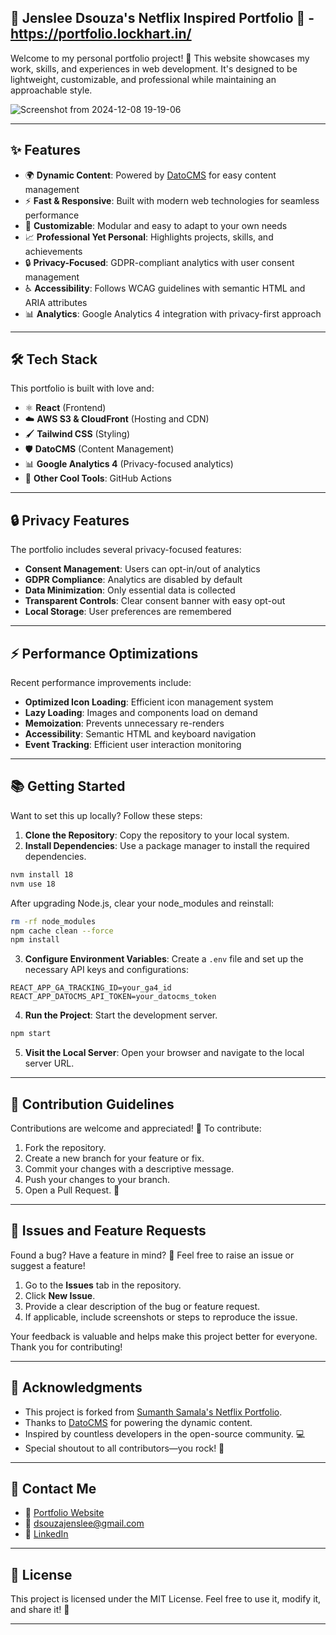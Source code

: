 ## 🌟 Jenslee Dsouza's Netflix Inspired Portfolio 🌟 - https://portfolio.lockhart.in/

Welcome to my personal portfolio project! 🚀 This website showcases my work, skills, and experiences in web development. It's designed to be lightweight, customizable, and professional while maintaining an approachable style.

![Screenshot from 2024-12-08 19-19-06](https://github.com/user-attachments/assets/f8220485-16ec-48cf-8cb2-7853540c5724)

---

## ✨ Features

- 🌍 **Dynamic Content**: Powered by [DatoCMS](https://www.datocms.com) for easy content management
- ⚡ **Fast & Responsive**: Built with modern web technologies for seamless performance
- 🎨 **Customizable**: Modular and easy to adapt to your own needs
- 📈 **Professional Yet Personal**: Highlights projects, skills, and achievements
- 🔒 **Privacy-Focused**: GDPR-compliant analytics with user consent management
- ♿ **Accessibility**: Follows WCAG guidelines with semantic HTML and ARIA attributes
- 📊 **Analytics**: Google Analytics 4 integration with privacy-first approach

---

## 🛠️ Tech Stack

This portfolio is built with love and:

- ⚛️ **React** (Frontend)
- ☁️ **AWS S3 & CloudFront** (Hosting and CDN)
- 🖌️ **Tailwind CSS** (Styling)
- 🛡️ **DatoCMS** (Content Management)
- 📊 **Google Analytics 4** (Privacy-focused analytics)
- 🧩 **Other Cool Tools**: GitHub Actions

---

## 🔒 Privacy Features

The portfolio includes several privacy-focused features:

- **Consent Management**: Users can opt-in/out of analytics
- **GDPR Compliance**: Analytics are disabled by default
- **Data Minimization**: Only essential data is collected
- **Transparent Controls**: Clear consent banner with easy opt-out
- **Local Storage**: User preferences are remembered

---

## ⚡ Performance Optimizations

Recent performance improvements include:

- **Optimized Icon Loading**: Efficient icon management system
- **Lazy Loading**: Images and components load on demand
- **Memoization**: Prevents unnecessary re-renders
- **Accessibility**: Semantic HTML and keyboard navigation
- **Event Tracking**: Efficient user interaction monitoring

---

## 📚 Getting Started

Want to set this up locally? Follow these steps:

1. **Clone the Repository**: Copy the repository to your local system.
2. **Install Dependencies**: Use a package manager to install the required dependencies.

```bash
nvm install 18
nvm use 18
```

After upgrading Node.js, clear your node_modules and reinstall:

```bash
rm -rf node_modules
npm cache clean --force
npm install
```

3. **Configure Environment Variables**: Create a `.env` file and set up the necessary API keys and configurations:
```env
REACT_APP_GA_TRACKING_ID=your_ga4_id
REACT_APP_DATOCMS_API_TOKEN=your_datocms_token
```

4. **Run the Project**: Start the development server.

```bash
npm start
```

5. **Visit the Local Server**: Open your browser and navigate to the local server URL.

---

## 🤝 Contribution Guidelines

Contributions are welcome and appreciated! 🥳 To contribute:

1. Fork the repository.
2. Create a new branch for your feature or fix.
3. Commit your changes with a descriptive message.
4. Push your changes to your branch.
5. Open a Pull Request. 🎉

---

## 🐛 Issues and Feature Requests

Found a bug? Have a feature in mind? 🤔 Feel free to raise an issue or suggest a feature!

1. Go to the **Issues** tab in the repository.
2. Click **New Issue**.
3. Provide a clear description of the bug or feature request.
4. If applicable, include screenshots or steps to reproduce the issue.

Your feedback is valuable and helps make this project better for everyone. Thank you for contributing!

---
## 🌟 Acknowledgments

- This project is forked from [Sumanth Samala's Netflix Portfolio](https://github.com/SamalaSumanth0262/netflix_portfolio).
- Thanks to [DatoCMS](https://www.datocms.com) for powering the dynamic content.
- Inspired by countless developers in the open-source community. 💻
- Special shoutout to all contributors—you rock! 🤘

---

## 📧 Contact Me

- 💼 [Portfolio Website](https://portfolio.lockhart.in)
- 📧 [dsouzajenslee@gmail.com](mailto:dsouzajenslee@example.com)
- 🔗 [LinkedIn](https://www.linkedin.com/in/jensleedsouza/)

---

## 📜 License

This project is licensed under the MIT License. Feel free to use it, modify it, and share it! 🌈

---

